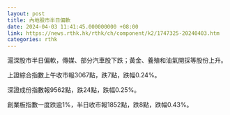 ```yaml
---
layout: post
title: 內地股市半日偏軟
date: 2024-04-03 11:41:45.000000000 +08:00
link: https://news.rthk.hk/rthk/ch/component/k2/1747325-20240403.htm
categories: rthk
---
```


滬深股市半日偏軟，傳媒、部分汽車股下跌；黃金、養殖和油氣開採等股份上升。

上證綜合指數上午收市報3067點，跌7點，跌幅0.24%。

深證成份指數報9562點，跌24點，跌幅0.25%。

創業板指數一度跌逾1%，半日收市報1852點，跌8點，跌幅0.43%。
